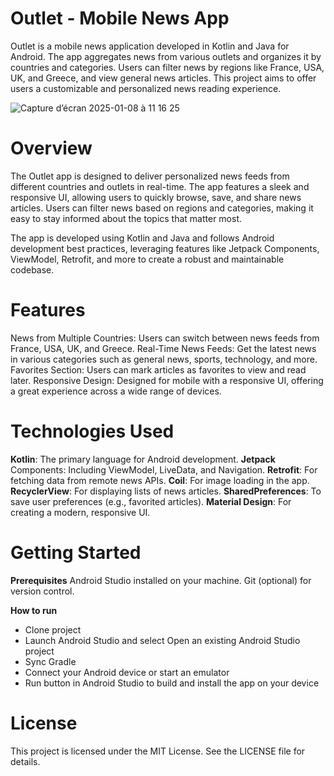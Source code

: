 
# Outlet - Mobile News App

Outlet is a mobile news application developed in Kotlin and Java for Android. The app aggregates news from various outlets and organizes it by countries and categories. Users can filter news by regions like France, USA, UK, and Greece, and view general news articles. This project aims to offer users a customizable and personalized news reading experience.

![Capture d’écran 2025-01-08 à 11 16 25](https://github.com/user-attachments/assets/7514ca2c-452b-41ba-870d-9be53b230ed7)


# Overview 

The Outlet app is designed to deliver personalized news feeds from different countries and outlets in real-time. The app features a sleek and responsive UI, allowing users to quickly browse, save, and share news articles. Users can filter news based on regions and categories, making it easy to stay informed about the topics that matter most.

The app is developed using Kotlin and Java and follows Android development best practices, leveraging features like Jetpack Components, ViewModel, Retrofit, and more to create a robust and maintainable codebase.


# Features
News from Multiple Countries: Users can switch between news feeds from France, USA, UK, and Greece.
Real-Time News Feeds: Get the latest news in various categories such as general news, sports, technology, and more.
Favorites Section: Users can mark articles as favorites to view and read later.
Responsive Design: Designed for mobile with a responsive UI, offering a great experience across a wide range of devices.

# Technologies Used

**Kotlin**: The primary language for Android development.
**Jetpack** Components: Including ViewModel, LiveData, and Navigation.
**Retrofit**: For fetching data from remote news APIs.
**Coil**: For image loading in the app.
**RecyclerView**: For displaying lists of news articles.
**SharedPreferences**: To save user preferences (e.g., favorited articles).
**Material Design**: For creating a modern, responsive UI.

# Getting Started 

**Prerequisites**
Android Studio installed on your machine.
Git (optional) for version control.

**How to run**
  - Clone project 
  - Launch Android Studio and select Open an existing Android Studio project
  - Sync Gradle
  - Connect your Android device or start an emulator
  - Run button in Android Studio to build and install the app on your device

# License

This project is licensed under the MIT License. See the LICENSE file for details.

